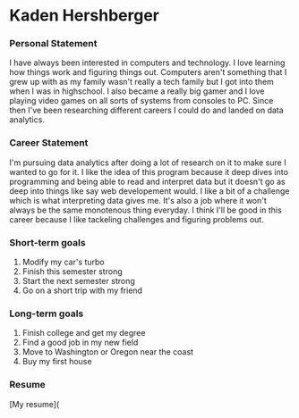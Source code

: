 # Kaden Hershberger

### Personal Statement

  I have always been interested in computers and technology. I love learning how things work and figuring things out. Computers aren't something that I grew up with as my family wasn't really a tech family but I got into them when I was in highschool. I also became a really big gamer and I love playing video games on all sorts of systems from consoles to PC. Since then I've been researching different careers I could do and landed on data analytics. 

### Career Statement

  I'm pursuing data analytics after doing a lot of research on it to make sure I wanted to go for it. I like the idea of this program because it deep dives into programming and being able to read and interpret data but it doesn't go as deep into things like say web developement would. I like a bit of a challenge which is what interpreting data gives me. It's also a job where it won't always be the same monotenous thing everyday. I think I'll be good in this career because I like tackeling challenges and figuring problems out. 

### Short-term goals
  
 1. Modify my car's turbo
 2. Finish this semester strong
 3. Start the next semester strong
 4. Go on a short trip with my friend

### Long-term goals

 1. Finish college and get my degree
 2. Find a good job in my new field
 3. Move to Washington or Oregon near the coast
 4. Buy my first house

### Resume

[My resume](

